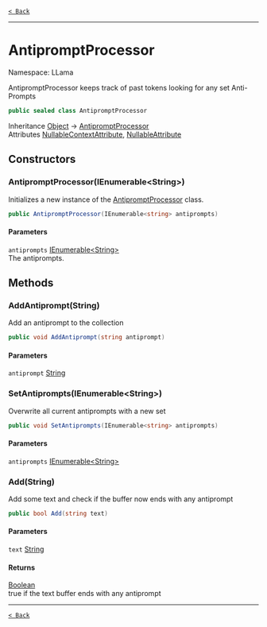 [`< Back`](./)

---

# AntipromptProcessor

Namespace: LLama

AntipromptProcessor keeps track of past tokens looking for any set Anti-Prompts

```csharp
public sealed class AntipromptProcessor
```

Inheritance [Object](https://docs.microsoft.com/en-us/dotnet/api/system.object) → [AntipromptProcessor](./llama.antipromptprocessor.md)<br>
Attributes [NullableContextAttribute](https://docs.microsoft.com/en-us/dotnet/api/system.runtime.compilerservices.nullablecontextattribute), [NullableAttribute](https://docs.microsoft.com/en-us/dotnet/api/system.runtime.compilerservices.nullableattribute)

## Constructors

### **AntipromptProcessor(IEnumerable&lt;String&gt;)**

Initializes a new instance of the [AntipromptProcessor](./llama.antipromptprocessor.md) class.

```csharp
public AntipromptProcessor(IEnumerable<string> antiprompts)
```

#### Parameters

`antiprompts` [IEnumerable&lt;String&gt;](https://docs.microsoft.com/en-us/dotnet/api/system.collections.generic.ienumerable-1)<br>
The antiprompts.

## Methods

### **AddAntiprompt(String)**

Add an antiprompt to the collection

```csharp
public void AddAntiprompt(string antiprompt)
```

#### Parameters

`antiprompt` [String](https://docs.microsoft.com/en-us/dotnet/api/system.string)<br>

### **SetAntiprompts(IEnumerable&lt;String&gt;)**

Overwrite all current antiprompts with a new set

```csharp
public void SetAntiprompts(IEnumerable<string> antiprompts)
```

#### Parameters

`antiprompts` [IEnumerable&lt;String&gt;](https://docs.microsoft.com/en-us/dotnet/api/system.collections.generic.ienumerable-1)<br>

### **Add(String)**

Add some text and check if the buffer now ends with any antiprompt

```csharp
public bool Add(string text)
```

#### Parameters

`text` [String](https://docs.microsoft.com/en-us/dotnet/api/system.string)<br>

#### Returns

[Boolean](https://docs.microsoft.com/en-us/dotnet/api/system.boolean)<br>
true if the text buffer ends with any antiprompt

---

[`< Back`](./)
